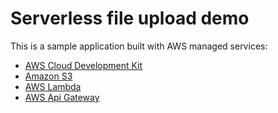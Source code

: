 # Serverless file upload demo

This is a sample application built with AWS managed services:

- [AWS Cloud Development Kit](https://aws.amazon.com/cdk/)
- [Amazon S3](https://aws.amazon.com/s3/)
- [AWS Lambda](https://aws.amazon.com/lambda/)
- [AWS Api Gateway](https://aws.amazon.com/api-gateway/)
